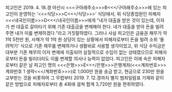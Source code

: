 피고인은 2019. 4. 18.경 아산시 <<<구아래주소>>>B<<</구아래주소>>>에 있는 피고인이 운영하는 ‘<<<식당>>>C<<</식당>>>' 식당에서, 위 식당종업원인 피해자 <<<내국인이름>>>D<<</내국인이름>>>에게 "내가 대출을 받은 것이 있는데, 이자가 싼 대출로 갈아타기 위해 기존 대출금을 변제해야 한다. 네가 대출을 받아 돈을 빌려주면 내가 이를 변제하겠다."라고 거짓말하였다.
그러나 사실 피고인은 금융권 채무가 약 1억 5천만 원, 사채가 약 1억 원 상당이 있는 상황에서 피해자로부터 돈을 빌려 소위 ‘돌려막기' 식으로 기존 채무를 변제하거나 생활비로 사용할 생각이었고, 위 식당 수익금은 대부분 기존 채무의 이자 변제에 지출되어 실질적으로 수입이 없는 상태였으므로 피해자로부터 돈을 빌리더라도 이를 변제할 의사나 능력이 없었다.
피고인은 이에 속은 피해자로부터 같은 날 피고인 명의 <<<은행>>>E<<</은행>>>은행계좌(<<<계좌번호>>>계좌번호 1 생략<<</계좌번호>>>)로 1,000만 원을 송금 받고, 현금으로 230만 원을 교부받는 것을 비롯하여 그 무렵부터 2019. 7. 12.경까지 별지 범죄일람표 기재와 같이 같은 방법으로 피해자로부터 총 4회에 걸쳐 합계 3,720만 원을 편취하였다.